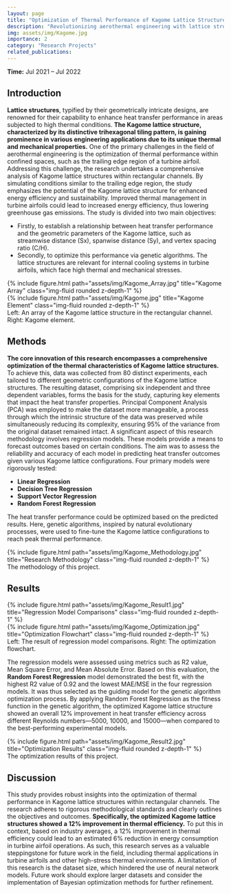 ```yaml
---
layout: page
title: "Optimization of Thermal Performance of Kagome Lattice Structure within Rectangular Channels"
description: "Revolutionizing aerothermal engineering with lattice structures for enhanced heat transfer and energy efficiency."
img: assets/img/Kagome.jpg
importance: 2
category: "Research Projects"
related_publications:
---
```


<strong>Time:</strong> Jul 2021 – Jul 2022

## Introduction

<strong>Lattice structures</strong>, typified by their geometrically intricate designs, are renowned for their capability to enhance heat transfer performance in areas subjected to high thermal conditions. <strong>The Kagome lattice structure, characterized by its distinctive trihexagonal tiling pattern, is gaining prominence in various engineering applications due to its unique thermal and mechanical properties.</strong> One of the primary challenges in the field of aerothermal engineering is the optimization of thermal performance within confined spaces, such as the trailing edge region of a turbine airfoil. Addressing this challenge, the research undertakes a comprehensive analysis of Kagome lattice structures within rectangular channels. By simulating conditions similar to the trailing edge region, the study emphasizes the potential of the Kagome lattice structure for enhanced energy efficiency and sustainability. Improved thermal management in turbine airfoils could lead to increased energy efficiency, thus lowering greenhouse gas emissions. The study is divided into two main objectives:

- Firstly, to establish a relationship between heat transfer performance and the geometric parameters of the Kagome lattice, such as streamwise distance (Sx), spanwise distance (Sy), and vertex spacing ratio (C/H).
- Secondly, to optimize this performance via genetic algorithms. The lattice structures are relevant for internal cooling systems in turbine airfoils, which face high thermal and mechanical stresses.

<div class="row justify-content-sm-center">
    <div class="col-sm-8 mt-3 mt-md-0">
        {% include figure.html path="assets/img/Kagome_Array.jpg" title="Kagome Array" class="img-fluid rounded z-depth-1" %}
    </div>
    <div class="col-sm-4 mt-3 mt-md-0">
        {% include figure.html path="assets/img/Kagome.jpg" title="Kagome Element" class="img-fluid rounded z-depth-1" %}
    </div>
</div>
<div class="caption">
    Left: An array of the Kagome lattice structure in the rectangular channel. Right: Kagome element.
</div>

## Methods

<strong>The core innovation of this research encompasses a comprehensive optimization of the thermal characteristics of Kagome lattice structures.</strong> To achieve this, data was collected from 80 distinct experiments, each tailored to different geometric configurations of the Kagome lattice structures. The resulting dataset, comprising six independent and three dependent variables, forms the basis for the study, capturing key elements that impact the heat transfer properties.
Principal Component Analysis (PCA) was employed to make the dataset more manageable, a process through which the intrinsic structure of the data was preserved while simultaneously reducing its complexity, ensuring 95% of the variance from the original dataset remained intact.
A significant aspect of this research methodology involves regression models. These models provide a means to forecast outcomes based on certain conditions. The aim was to assess the reliability and accuracy of each model in predicting heat transfer outcomes given various Kagome lattice configurations. Four primary models were rigorously tested:

- **Linear Regression**
- **Decision Tree Regression**
- **Support Vector Regression**
- **Random Forest Regression**

The heat transfer performance could be optimized based on the predicted results. Here, genetic algorithms, inspired by natural evolutionary processes, were used to fine-tune the Kagome lattice configurations to reach peak thermal performance.

<div class="row">
    <div class="col-sm mt-3 mt-md-0">
        {% include figure.html path="assets/img/Kagome_Methodology.jpg" title="Research Methodology" class="img-fluid rounded z-depth-1" %}
    </div>
</div>
<div class="caption">
    The methodology of this project.
</div>

## Results

<div class="row justify-content-sm-center">
    <div class="col-sm-8 mt-3 mt-md-0">
        {% include figure.html path="assets/img/Kagome_Result1.jpg" title="Regression Model Comparisons" class="img-fluid rounded z-depth-1" %}
    </div>
    <div class="col-sm-4 mt-3 mt-md-0">
        {% include figure.html path="assets/img/Kagome_Optimization.jpg" title="Optimization Flowchart" class="img-fluid rounded z-depth-1" %}
    </div>
</div>
<div class="caption">
    Left: The result of regression model comparisons. Right: The optimization flowchart.
</div>

The regression models were assessed using metrics such as R2 value, Mean Square Error, and Mean Absolute Error. Based on this evaluation, the <strong>Random Forest Regression</strong> model demonstrated the best fit, with the highest R2 value of 0.92 and the lowest MAE/MSE in the four regression models. It was thus selected as the guiding model for the genetic algorithm optimization process. By applying Random Forest Regression as the fitness function in the genetic algorithm, the optimized Kagome lattice structure showed an overall 12% improvement in heat transfer efficiency across different Reynolds numbers—5000, 10000, and 15000—when compared to the best-performing experimental models.

<div class="row">
    <div class="col-sm mt-3 mt-md-0">
        {% include figure.html path="assets/img/Kagome_Result2.jpg" title="Optimization Results" class="img-fluid rounded z-depth-1" %}
    </div>
</div>
<div class="caption">
    The optimization results of this project.
</div>

## Discussion

This study provides robust insights into the optimization of thermal performance in Kagome lattice structures within rectangular channels. The research adheres to rigorous methodological standards and clearly outlines the objectives and outcomes. <strong>Specifically, the optimized Kagome lattice structures showed a 12% improvement in thermal efficiency.</strong> To put this in context, based on industry averages, a 12% improvement in thermal efficiency could lead to an estimated 6% reduction in energy consumption in turbine airfoil operations. As such, this research serves as a valuable steppingstone for future work in the field, including thermal applications in turbine airfoils and other high-stress thermal environments. A limitation of this research is the dataset size, which hindered the use of neural network models. Future work should explore larger datasets and consider the implementation of Bayesian optimization methods for further refinement.

